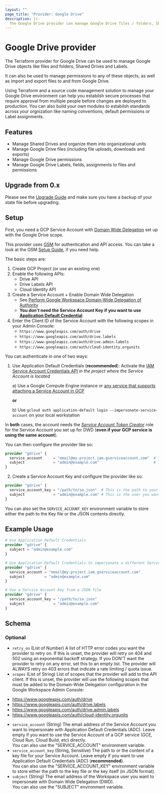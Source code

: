 ```yaml
---
layout: ""
page_title: "Provider: Google Drive"
description: ](-
  The Google Drive provider can manage Google Drive files / folders, Shared Drives, Labels and permissions
---
```


# Google Drive provider

The Terraform provider for Google Drive can be used to manage Google Drive objects like files and folders, Shared Drives and Labels.

It can also be used to manage permissions to any of these objects, as well as import and export files to and from Google Drive.

Using Terraform and a source code management solution to manage your Google Drive environment can help you estabilsh secure processes
that require approval from multiple people before changes are deployed to production. You can also build your own modules to estabilsh
standards across your orgnization like naming conventions, default permissions or Label assignments.

## Features

* Manage Shared Drives and organize them into organizational units
* Manage Google Drive files (including file uploads, downloads and exports)
* Manage Google Drive permissions
* Manage Google Drive Labels, fields, assignments to files and permissions

## Upgrade from 0.x

Please see the [Upgrade Guide](https://registry.terraform.io/providers/hanneshayashi/gdrive/latest/docs/guides/version_1_upgrade) and make sure you have a backup of your state file before upgrading.

## Setup

First, you need a GCP Service Account with [Domain Wide Delegation](https://support.google.com/a/answer/162106) set up with the Google Drive scope.

This provider uses [GSM](https://github.com/hanneshayashi/gsm) for authentication and API access.
You can take a look at the GSM [Setup Guide](https://gsm.hayashi-ke.online/setup), if you need help.

The basic steps are:
1. Create GCP Project (or use an existing one)
2. Enable the following APIs:
    * Drive API
    * Drive Labels API
    * Cloud Identity API
3. Create a Service Account + Enable Domain Wide Delegation
    * See [Perform Google Workspace Domain-Wide Delegation of Authority](https://developers.google.com/admin-sdk/directory/v1/guides/delegation)
    * **You *don't* need the Service Account Key if you want to use [Application Default Credential](https://cloud.google.com/iam/docs/best-practices-for-using-and-managing-service-accounts#use-attached-service-accounts)**
4. Enter the Client ID of the Service Account with the following scopes in your Admin Console:
    *	`https://www.googleapis.com/auth/drive`
    *	`https://www.googleapis.com/auth/drive.labels`
    *	`https://www.googleapis.com/auth/drive.admin.labels`
    * `https://www.googleapis.com/auth/cloud-identity.orgunits`

You can authenticate in one of two ways:
1. Use Application Default Credentials (**recommended**):
  Activate the [IAM Service Account Credentials API](https://console.developers.google.com/apis/api/iamcredentials.googleapis.com/overview) *in the project where the Service Account is located*

   a) Use a Google Compute Engine instance or [any service that supports attaching a Service Account in GCP](https://cloud.google.com/iam/docs/impersonating-service-accounts#attaching-new-resource)

   **or**

   b) Use `gcloud auth application-default login --impersonate-service-account` on your local workstation

In **both** cases, the account needs the *[Service Account Token Creator](https://cloud.google.com/iam/docs/service-accounts#token-creator-role)* role for the Service Account you set up for DWD (**even if your GCP service is using the same account**).

You can then configure the provider like so:

```terraform
provider "gdrive" {
  service_account     = "email@my-project.iam.gserviceaccount.com"  # This is the email address of your Service Account. You can leave this empty on GCP, if you want to use the service's account
  subject             = "admin@example.com"                         # This is the user you want to impersonate with Domain Wide Delegation
}
```

2. Create a Service Account Key and configure the provider like so:
```terraform
provider "gdrive" {
  service_account_key = "/path/to/sa.json"  # This is the path to your Service Account Key file or its content in JSON format
  subject             = "admin@example.com" # This is the user you want to impersonate with Domain Wide Delegation
}
```

You can also set the `SERVICE_ACCOUNT_KEY` environment variable to store either the path to the Key file or the JSON contents directly.

## Example Usage

```terraform
# Use Application Default Credentials
provider "gdrive" {
  subject = "admin@example.com"
}

# Use Application Default Credentials to impersonate a different Service Account
provider "gdrive" {
  service_account = "email@my-project.iam.gserviceaccount.com"
  subject         = "admin@example.com"
}

# Use a Service Account Key from a JSON file
provider "gdrive" {
  service_account_key = "/path/to/sa.json"
  subject             = "admin@example.com"
}
```

<!-- schema generated by tfplugindocs -->
## Schema

### Optional

- `retry_on` (List of Number) A list of HTTP error codes you want the provider to retry on.
If this is unset, the provider will retry on 404 and 502 using an exponential backoff strategy. If you DON'T want the provider to retry on any error, set this to an empty list.
The provider will ALWAYS retry on 403 errors that indicate a rate limiting / quota issue.
- `scopes` (List of String) List of scopes that the provider will add to the API client.
If this is unset, the provider will use the following scopes that must be added to the Domain-Wide Delegation configuration in the Google Workspace Admin Console:
* https://www.googleapis.com/auth/drive
* https://www.googleapis.com/auth/drive.labels
* https://www.googleapis.com/auth/drive.admin.labels
* https://www.googleapis.com/auth/cloud-identity.orgunits
- `service_account` (String) The email address of the Service Account you want to impersonate with Application Default Credentials (ADC).
Leave empty if you want to use the Service Account of a GCP service (GCE, Cloud Run, Cloud Build, etc) directly.<br>
You can also use the "SERVICE_ACCOUNT" environment variable.
- `service_account_key` (String, Sensitive) The path to or the content of a key file for your Service Account.
Leave empty if you want to use Application Default Credentials (ADC) (**recommended**).<br>
You can also use the "SERVICE_ACCOUNT_KEY" environment variable to store either the path to the key file or the key itself (in JSON format).
- `subject` (String) The email address of the Workspace user you want to impersonate with Domain Wide Delegation (DWD).<br>
You can also use the "SUBJECT" environment variable.
